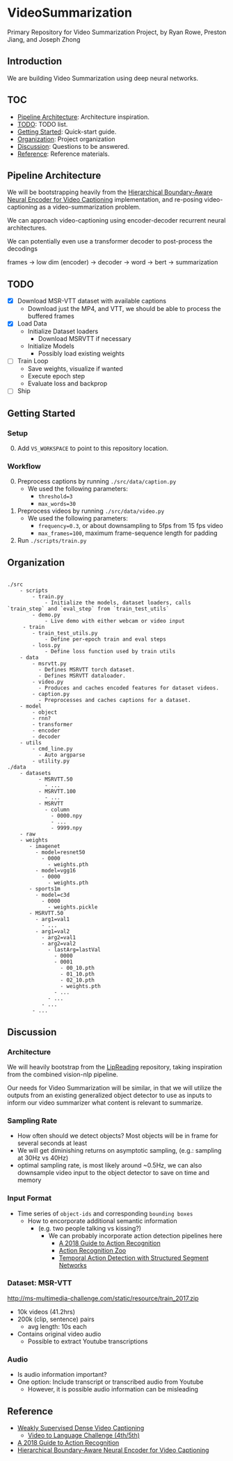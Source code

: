 # VideoSummarization

Primary Repository for Video Summarization Project, by Ryan Rowe, Preston Jiang,
and Joseph Zhong

## Introduction

We are building Video Summarization using deep neural networks.

## TOC

- [Pipeline Architecture](#pipeline-architecture): Architecture inspiration.
- [TODO](#todo): TODO list.
- [Getting Started](#getting-started): Quick-start guide.
- [Organization](#organization): Project organization
- [Discussion](#discussion): Questions to be answered.
- [Reference](#reference): Reference materials.

## Pipeline Architecture

We will be bootstrapping heavily from the 
[Hierarchical Boundary-Aware Neural Encoder for Video Captioning](https://github.com/Yugnaynehc/banet) implementation, 
and re-posing video-captioning as a video-summarization problem.

We can approach video-captioning using encoder-decoder recurrent neural architectures.

We can potentially even use a transformer decoder to post-process the decodings

frames -> low dim (encoder) -> decoder -> word -> bert -> summarization

## TODO

- [x] Download MSR-VTT dataset with available captions
  - Download just the MP4, and VTT, we should be able to process the buffered
    frames
- [x] Load Data
  - Initialize Dataset loaders
    - Download MSRVTT if necessary
  - Initialize Models
    - Possibly load existing weights
- [ ] Train Loop
  - Save weights, visualize if wanted
  - Execute epoch step
  - Evaluate loss and backprop
- [ ] Ship

## Getting Started

### Setup

0. Add `VS_WORKSPACE` to point to this repository location.

### Workflow

0. Preprocess captions by running `./src/data/caption.py`
    - We used the following parameters:
      - `threshold=3`
      - `max_words=30`
1. Preprocess videos by running `./src/data/video.py`
    - We used the following parameters:
      - `frequency=0.3`, or about downsampling to 5fps from 15 fps video
      - `max_frames=100`, maximum frame-sequence length for padding
2. Run `./scripts/train.py`

## Organization

```text

./src
    - scripts
        - train.py
            - Initialize the models, dataset loaders, calls `train_step` and `eval_step` from `train_test_utils`
        - demo.py
            - Live demo with either webcam or video input
     - train
        - train_test_utils.py
            - Define per-epoch train and eval steps
        - loss.py
            - Define loss function used by train utils
    - data 
        - msrvtt.py
          - Defines MSRVTT torch dataset.
          - Defines MSRVTT dataloader.
        - video.py
          - Produces and caches encoded features for dataset videos.
        - caption.py
          - Preprocesses and caches captions for a dataset.
    - model
        - object
        - rnn?
        - transformer
        - encoder
        - decoder
    - utils
        - cmd_line.py
          - Auto argparse
        - utility.py
./data
    - datasets
          - MSRVTT.50
            - ...
          - MSRVTT.100
            - ...
          - MSRVTT
            - column
              - 0000.npy
              - ...
              - 9999.npy
    - raw
    - weights
       - imagenet
         - model=resnet50
           - 0000
             - weights.pth
         - model=vgg16
           - 0000
             - weights.pth
       - sports1m
         - model=c3d
           - 0000
             - weights.pickle
       - MSRVTT.50
         - arg1=val1
           - ...
         - arg1=val2
           - arg2=val1
           - arg2=val2
             - lastArg=lastVal
               - 0000
               - 0001
                 - 00_10.pth
                 - 01_10.pth
                 - 02_10.pth
                 - weights.pth
               - ...
             - ...
           - ...
        - ...
```

## Discussion

### Architecture

We will heavily bootstrap from the
[LipReading](https://github.com/joseph-zhong/LipReading/) repository, taking
inspiration from the combined vision-nlp pipeline. 

Our needs for Video Summarization will be similar, in that we will utilize the
outputs from an existing generalized object detector to use as inputs to inform
our video summarizer what content is relevant to summarize.

### Sampling Rate

- How often should we detect objects? Most objects will be in frame for several
  seconds at least
- We will get diminishing returns on asymptotic sampling, (e.g.: sampling at
  30Hz vs 40Hz)
- optimal sampling rate, is most likely around ~0.5Hz, we can also downsample
  video input to the object detector to save on time and memory

### Input Format

- Time series of `object-ids` and corresponding `bounding boxes`
  - How to encorporate additional semantic information 
    - (e.g. two people talking vs kissing?)
      - We can probably incorporate action detection pipelines here
        - [A 2018 Guide to Action
          Recognition](http://blog.qure.ai/notes/deep-learning-for-videos-action-recognition-review)
        - [Action Recognition Zoo](https://github.com/coderSkyChen/Action_Recognition_Zoo)
        - [Temporal Action Detection with Structured Segment
          Networks](https://github.com/yjxiong/action-detection)

### Dataset: MSR-VTT

http://ms-multimedia-challenge.com/static/resource/train_2017.zip

- 10k videos (41.2hrs)
- 200k (clip, sentence) pairs
  - avg length: 10s each
- Contains original video audio
  - Possible to extract Youtube transcriptions

### Audio

- Is audio information important?
- One option: Include transcript or transcribed audio from Youtube
  - However, it is possible audio information can be misleading

## Reference

- [Weakly Supervised Dense Video
    Captioning](https://arxiv.org/pdf/1704.01502.pdf)
  - [Video to Language Challenge
    (4th/5th)](https://github.com/szq0214/MSR-VTT-Challenge)
- [A 2018 Guide to Action
          Recognition](http://blog.qure.ai/notes/deep-learning-for-videos-action-recognition-review)
- [Hierarchical Boundary-Aware Neural Encoder for Video Captioning](https://github.com/Yugnaynehc/banet)
